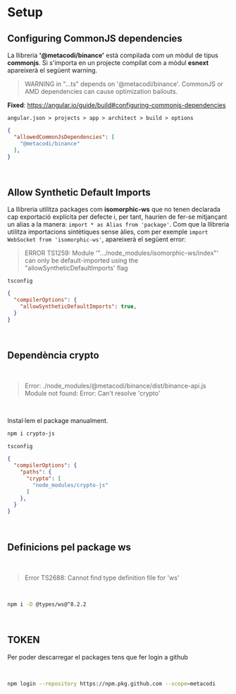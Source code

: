 # Setup


## Configuring CommonJS dependencies

La llibreria **'@metacodi/binance'** està compilada com un mòdul de tipus **commonjs**. Si s'importa en un projecte compilat com a mòdul **esnext** apareixerà el següent warning.

> WARNING in "...ts" depends on '@metacodi/binance'. CommonJS or AMD dependencies can cause optimization bailouts.

**Fixed**: <https://angular.io/guide/build#configuring-commonjs-dependencies>

```angular.json > projects > app > architect > build > options```
```json
{
  "allowedCommonJsDependencies": [
    "@metacodi/binance"
  ],
}
```

<br />

## Allow Synthetic Default Imports

La llibreria utilitza packages com **isomorphic-ws** que no tenen declarada cap exportació explícita per defecte i, per tant, hauríen de fer-se mitjançant un alias a la manera: `import * as Alias from 'package'`. Com que la llibreria utilitza importacions sintètiques sense àlies, com per exemple `import WebSocket from 'isomorphic-ws'`, apareixerà el següent error:

> ERROR TS1259: Module '".../node_modules/isomorphic-ws/index"' can only be default-imported using the "allowSyntheticDefaultImports' flag


```tsconfig```
```json
{
  "compilerOptions": {
    "allowSyntheticDefaultImports": true,
  }
}
```

<br />

## Dependència **crypto**

<br>

> Error: ./node_modules/@metacodi/binance/dist/binance-api.js
> Module not found: Error: Can't resolve 'crypto'

<br>

Instal·lem el package manualment.
```bash
npm i crypto-js
```

```tsconfig```
```json
{
  "compilerOptions": {
    "paths": {
      "crypto": [
        "node_modules/crypto-js"
      ]
    },
  }
}
```
<br />


## Definicions pel package **ws**

<br>

> Error TS2688: Cannot find type definition file for 'ws'

<br>

```bash
npm i -D @types/ws@^8.2.2
```

<br />

## TOKEN

Per poder descarregar el packages tens que fer login a github

<br>

```bash
npm login --repository https://npm.pkg.github.com --scope=metacodi
```
